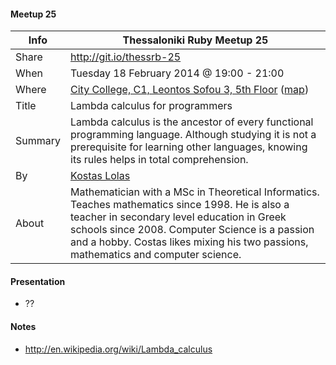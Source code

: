 #### Meetup 25

| Info         | Thessaloniki Ruby Meetup 25 |
| ------------ | --------------------------- |
| Share        | http://git.io/thessrb-25 |
| When         | Tuesday 18 February 2014 @ 19:00 - 21:00 |
| Where        | [City College, C1, Leontos Sofou 3, 5th Floor](http://tinyurl.com/ldpoy8s) ([map](http://goo.gl/maps/Qec7e)) |
| Title        | Lambda calculus for programmers |
| Summary      | Lambda calculus is the ancestor of every functional programming language. Although studying it is not a prerequisite for learning other languages, knowing its rules helps in total comprehension. |
| By           | [Kostas Lolas](https://github.com/costasdroid) |
| About        | Mathematician with a MSc in Theoretical Informatics. Teaches mathematics since 1998. He is also a teacher in secondary level education in Greek schools since 2008. Computer Science is a passion and a hobby. Costas likes mixing his two passions, mathematics and computer science. |

#### Presentation

* ??

#### Notes

* http://en.wikipedia.org/wiki/Lambda_calculus
